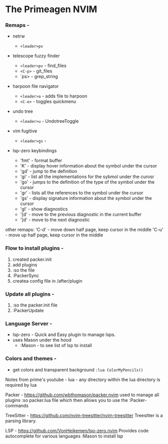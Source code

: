 
# The Primeagen NVIM

### Remaps -
* netrw 
    * `<leader>pv`
* telescope fuzzy finder
    * `<leader>pv` - find_files
    * `<C-p>` - git_files
    * `<leader>ps> - grep_string
* harpoon file navigator
    * `<leader>a` - adds file to harpoon
    * `<C-e>` - toggles quickmenu

* undo tree
    * `<leader>u` - UndotreeToggle

* vim fugitive
    * `<leader>gs` - 

* lsp-zero keybindings
    * 'fmt' - format buffer
    * 'K' - display hover information about the symbol under the cursor
    * 'gd' - jump to the definition
    * 'gi' - list all the implementations for the sybmol under the curosr
    * 'go' - jumps to the definition of the type of the symbol under the cursor
    * 'gr' - lists all the references to the symbol under the cursor
    * 'gs' - display signature information about the symbol under the cursor
    * 'gl' - show diagnostics 
    * '[d' - move to the previous diagnostic in the current buffer
    * ']d' - move to the next diagnostic

other remaps:
    'C-d' - move down half page, keep cursor in the middle
    'C-u' - move up half page, keep cursor in the middle

### Flow to install plugins - 
1) created packer.init
2) add plugins
3) :so the file 
4) :PackerSync
5) createa  config file in /after/plugin

### Update all plugins - 
1) :so the packer.init file
2) :PackerUpdate

### Language Server -
* lsp-zero - Quick and Easy plugin to manage lsps.
* uses Mason under the hood
    * :Mason - to see list of lsp to install


### Colors and themes - 
- get colors and transparent background 
    `:lua ColorMyPencils()`


Notes from prime's youtube - 
lua - any directory within the lua directory is required by lua

Packer - https://github.com/wbthomason/packer.nvim
    used to manage all plugins
    :so packer.lua file
    which then allows you to use the :Packer- commands

TreeSitter - https://github.com/nvim-treesitter/nvim-treesitter
    Treesitter is a parsing library.

LSP - https://github.com/VonHeikemen/lsp-zero.nvim
    Provides code autocomplete for various languages
    :Mason to install lsp
    
